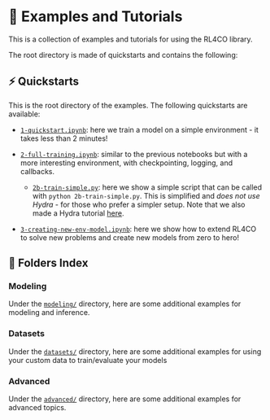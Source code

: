# 🧩 Examples and Tutorials

This is a collection of examples and tutorials for using the RL4CO library.

The root directory is made of quickstarts and contains the following:


## ⚡️ Quickstarts

This is the root directory of the examples. The following quickstarts are available:
- [`1-quickstart.ipynb`](1-quickstart.ipynb): here we train a model on a simple environment - it takes less than 2 minutes!
- [`2-full-training.ipynb`](2-full-training.ipynb): similar to the previous notebooks but with a more interesting environment, with checkpointing, logging, and callbacks.

    - [`2b-train-simple.py`](2b-train-simple.py): here we show a simple script that can be called with `python 2b-train-simple.py`. This is simplified and _does not use Hydra_ - for those who prefer a simpler setup. Note that we also made a Hydra tutorial [here](advanced/1-hydra-config.ipynb).
- [`3-creating-new-env-model.ipynb`](3-creating-new-env-model.ipynb): here we show how to extend RL4CO to solve new problems and create new models from zero to hero!


## 📁 Folders Index

### Modeling
Under the [`modeling/`](modeling) directory, here are some additional examples for modeling and inference.

### Datasets
Under the [`datasets/`](datasets) directory, here are some additional examples for using your custom data to train/evaluate your models

### Advanced
Under the [`advanced/`](advanced) directory, here are some additional examples for advanced topics.
